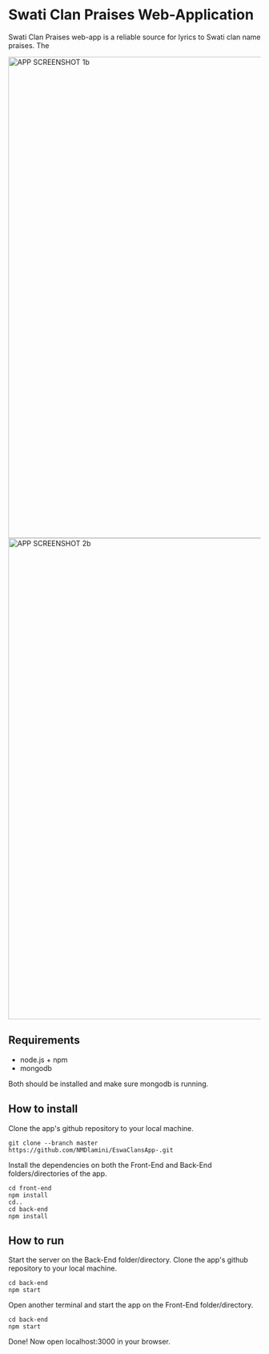 # Swati Clan Praises Web-Application

Swati Clan Praises web-app is a reliable source for lyrics to Swati clan name praises. The 

<img width="960" alt="APP SCREENSHOT 1b" src="https://github.com/NMDlamini/EswaClansApp-/assets/77834150/3e9b82dc-0b5a-4793-bfa9-22c9379521bb">


<img width="960" alt="APP SCREENSHOT 2b" src="https://github.com/NMDlamini/EswaClansApp-/assets/77834150/dc0bdd0f-e34d-4c5b-b618-2ae1b9a58072">



## Requirements
- node.js + npm
- mongodb

Both should be installed and make sure mongodb is running.

## How to install
Clone the app's github repository to your local machine.
```shell
git clone --branch master https://github.com/NMDlamini/EswaClansApp-.git
```

Install the dependencies on both the Front-End and Back-End folders/directories of the app.
```shell
cd front-end
npm install
cd..
cd back-end
npm install
```
## How to run
Start the server on the Back-End folder/directory.
Clone the app's github repository to your local machine.
```shell
cd back-end
npm start
```
Open another terminal and start the app on the Front-End folder/directory.
```shell
cd back-end
npm start
```
Done! Now open localhost:3000 in your browser.
